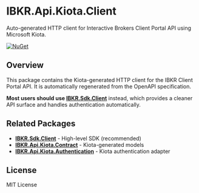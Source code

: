 # IBKR.Api.Kiota.Client

Auto-generated HTTP client for Interactive Brokers Client Portal API using Microsoft Kiota.

[![NuGet](https://img.shields.io/nuget/v/IBKR.Api.Kiota.Client.svg)](https://www.nuget.org/packages/IBKR.Api.Kiota.Client/)

## Overview

This package contains the Kiota-generated HTTP client for the IBKR Client Portal API. It is automatically regenerated from the OpenAPI specification.

**Most users should use [IBKR.Sdk.Client](https://www.nuget.org/packages/IBKR.Sdk.Client/)** instead, which provides a cleaner API surface and handles authentication automatically.

## Related Packages

- **[IBKR.Sdk.Client](https://www.nuget.org/packages/IBKR.Sdk.Client/)** - High-level SDK (recommended)
- **[IBKR.Api.Kiota.Contract](https://www.nuget.org/packages/IBKR.Api.Kiota.Contract/)** - Kiota-generated models
- **[IBKR.Api.Kiota.Authentication](https://www.nuget.org/packages/IBKR.Api.Kiota.Authentication/)** - Kiota authentication adapter

## License

MIT License
